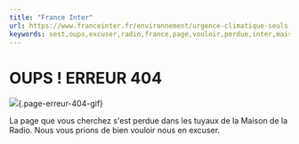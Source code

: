 ```yaml
---
title: "France Inter"
url: https://www.franceinter.fr/environnement/urgence-climatique-seuls-ceux-qui-ont-des-ressources-psychologiques-fortes-peuvent-vivre-avec
keywords: sest,oups,excuser,radio,france,page,vouloir,perdue,inter,maison,tuyaux,prions
---
```

OUPS ! ERREUR 404
=================

![](/img/giphy_404_2.gif){.page-erreur-404-gif}

La page que vous cherchez s\'est perdue dans les tuyaux de la Maison de la Radio. Nous vous prions de bien vouloir nous en excuser.
